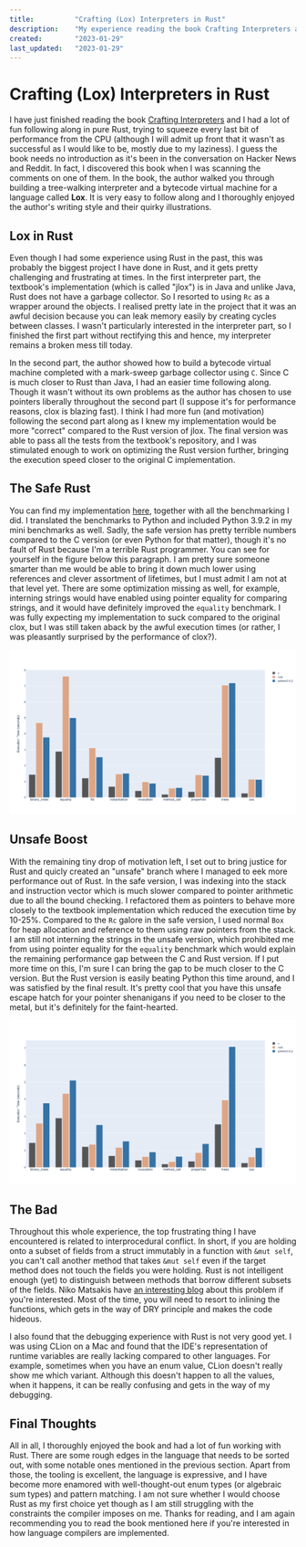 ```yaml
---
title:          "Crafting (Lox) Interpreters in Rust"
description:    "My experience reading the book Crafting Interpreters and building two Lox interpreters using Rust."
created:        "2023-01-29"
last_updated:   "2023-01-29"
---
```


# Crafting (Lox) Interpreters in Rust

I have just finished reading the book [Crafting Interpreters][the-book] and I had a lot of fun following along in pure Rust, trying to squeeze every last bit of performance from the CPU (although I will admit up front that it wasn't as successful as I would like to be, mostly due to my laziness). I guess the book needs no introduction as it's been in the conversation on Hacker News and Reddit. In fact, I discovered this book when I was scanning the comments on one of them. In the book, the author walked you through building a tree-walking interpreter and a bytecode virtual machine for a language called **Lox**. It is very easy to follow along and I thoroughly enjoyed the author's writing style and their quirky illustrations.

## Lox in Rust

Even though I had some experience using Rust in the past, this was probably the biggest project I have done in Rust, and it gets pretty challenging and frustrating at times. In the first interpreter part, the textbook's implementation (which is called "jlox") is in Java and unlike Java, Rust does not have a garbage collector. So I resorted to using `Rc` as a wrapper around the objects. I realised pretty late in the project that it was an awful decision because you can leak memory easily by creating cycles between classes. I wasn't particularly interested in the interpreter part, so I finished the first part without rectifying this and hence, my interpreter remains a broken mess till today.

In the second part, the author showed how to build a bytecode virtual machine completed with a mark-sweep garbage collector using `C`. Since C is much closer to Rust than Java, I had an easier time following along. Though it wasn't without its own problems as the author has chosen to use pointers liberally throughout the second part (I suppose it's for performance reasons, clox is blazing fast). I think I had more fun (and motivation) following the second part along as I knew my implementation would be more "correct" compared to the Rust version of jlox. The final version was able to pass all the tests from the textbook's repository, and I was stimulated enough to work on optimizing the Rust version further, bringing the execution speed closer to the original C implementation.

## The Safe Rust

You can find my implementation [here][source], together with all the benchmarking I did. I translated the benchmarks to Python and included Python 3.9.2 in my mini benchmarks as well. Sadly, the safe version has pretty terrible numbers compared to the C version (or even Python for that matter), though it's no fault of Rust because I'm a terrible Rust programmer. You can see for yourself in the figure below this paragraph. I am pretty sure someone smarter than me would be able to bring it down much lower using references and clever assortment of lifetimes, but I must admit I am not at that level yet. There are some optimization missing as well, for example, interning strings would have enabled using pointer equality for comparing strings, and it would have definitely improved the `equality` benchmark. I was fully expecting my implementation to suck compared to the original clox, but I was still taken aback by the awful execution times (or rather, I was pleasantly surprised by the performance of clox?).

![Safe benchmark](https://raw.githubusercontent.com/ha-shine/losk/8e049476b5e702558858a1d29106c10f2fc64fc0/assets/benchmarks/1_0_1.png)

## Unsafe Boost
 
With the remaining tiny drop of motivation left, I set out to bring justice for Rust and quicly created an "unsafe" branch where I managed to eek more performance out of Rust. In the safe version, I was indexing into the stack and instruction vector which is much slower compared to pointer arithmetic due to all the bound checking. I refactored them as pointers to behave more closely to the textbook implementation which reduced the execution time by 10-25%. Compared to the `Rc` galore in the safe version, I used normal `Box` for heap allocation and reference to them using raw pointers from the stack. I am still not interning the strings in the unsafe version, which prohibited me from using pointer equality for the `equality` benchmark which would explain the remaining performance gap between the C and Rust version. If I put more time on this, I'm sure I can bring the gap to be much closer to the C version. But the Rust version is easily beating Python this time around, and I was satisfied by the final result. It's pretty cool that you have this unsafe escape hatch for your pointer shenanigans if you need to be closer to the metal, but it's definitely for the faint-hearted.

![Unsafe benchmark](https://raw.githubusercontent.com/ha-shine/losk/unsafe-optimization/assets/benchmarks/unsafe.png)

## The Bad

Throughout this whole experience, the top frustrating thing I have encountered is related to interprocedural conflict. In short, if you are holding onto a subset of fields from a struct immutably in a function with `&mut self`, you can't call another method that takes `&mut self` even if the target method does not touch the fields you were holding. Rust is not intelligent enough (yet) to distinguish between methods that borrow different subsets of the fields. Niko Matsakis have [an interesting blog][nll-blog] about this problem if you're interested. Most of the time, you will need to resort to inlining the functions, which gets in the way of DRY principle and makes the code hideous.

I also found that the debugging experience with Rust is not very good yet. I was using CLion on a Mac and found that the IDE's representation of runtime variables are really lacking compared to other languages. For example, sometimes when you have an enum value, CLion doesn't really show me which variant. Although this doesn't happen to all the values, when it happens, it can be really confusing and gets in the way of my debugging.

## Final Thoughts

All in all, I thoroughly enjoyed the book and had a lot of fun working with Rust. There are some rough edges in the language that needs to be sorted out, with some notable ones mentioned in the previous section. Apart from those, the tooling is excellent, the language is expressive, and I have become more enamored with well-thought-out enum types (or algebraic sum types) and pattern matching. I am not sure whether I would choose Rust as my first choice yet though as I am still struggling with the constraints the compiler imposes on me. Thanks for reading, and I am again recommending you to read the book mentioned here if you're interested in how language compilers are implemented.

[the-book]: https://craftinginterpreters.com/
[source]: https://github.com/ha-shine/losk
[nll-blog]: https://smallcultfollowing.com/babysteps/blog/2018/11/01/after-nll-interprocedural-conflicts/